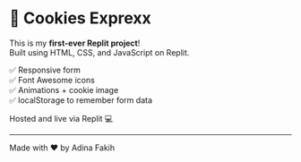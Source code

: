 # 🍪 Cookies Exprexx

This is my **first-ever Replit project**!  
Built using HTML, CSS, and JavaScript on Replit.

✅ Responsive form  
✅ Font Awesome icons  
✅ Animations + cookie image  
✅ localStorage to remember form data

Hosted and live via Replit 💻

---

Made with ❤ by Adina Fakih
